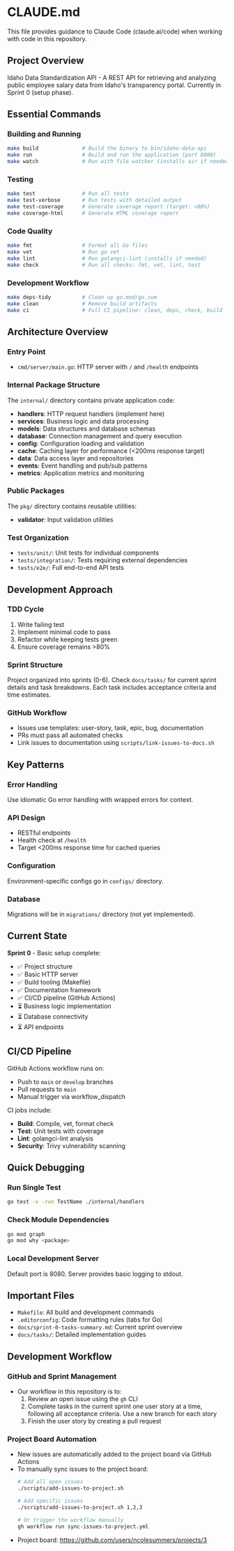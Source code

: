 # CLAUDE.md

This file provides guidance to Claude Code (claude.ai/code) when working with code in this repository.

## Project Overview

Idaho Data Standardization API - A REST API for retrieving and analyzing public employee salary data from Idaho's transparency portal. Currently in Sprint 0 (setup phase).

## Essential Commands

### Building and Running
```bash
make build              # Build the binary to bin/idaho-data-api
make run                # Build and run the application (port 8080)
make watch              # Run with file watcher (installs air if needed)
```

### Testing
```bash
make test               # Run all tests
make test-verbose       # Run tests with detailed output
make test-coverage      # Generate coverage report (target: >80%)
make coverage-html      # Generate HTML coverage report
```

### Code Quality
```bash
make fmt                # Format all Go files
make vet                # Run go vet
make lint               # Run golangci-lint (installs if needed)
make check              # Run all checks: fmt, vet, lint, test
```

### Development Workflow
```bash
make deps-tidy          # Clean up go.mod/go.sum
make clean              # Remove build artifacts
make ci                 # Full CI pipeline: clean, deps, check, build
```

## Architecture Overview

### Entry Point
- `cmd/server/main.go`: HTTP server with `/` and `/health` endpoints

### Internal Package Structure
The `internal/` directory contains private application code:
- **handlers**: HTTP request handlers (implement here)
- **services**: Business logic and data processing
- **models**: Data structures and database schemas
- **database**: Connection management and query execution
- **config**: Configuration loading and validation
- **cache**: Caching layer for performance (<200ms response target)
- **data**: Data access layer and repositories
- **events**: Event handling and pub/sub patterns
- **metrics**: Application metrics and monitoring

### Public Packages
The `pkg/` directory contains reusable utilities:
- **validator**: Input validation utilities

### Test Organization
- `tests/unit/`: Unit tests for individual components
- `tests/integration/`: Tests requiring external dependencies
- `tests/e2e/`: Full end-to-end API tests

## Development Approach

### TDD Cycle
1. Write failing test
2. Implement minimal code to pass
3. Refactor while keeping tests green
4. Ensure coverage remains >80%

### Sprint Structure
Project organized into sprints (0-6). Check `docs/tasks/` for current sprint details and task breakdowns. Each task includes acceptance criteria and time estimates.

### GitHub Workflow
- Issues use templates: user-story, task, epic, bug, documentation
- PRs must pass all automated checks
- Link issues to documentation using `scripts/link-issues-to-docs.sh`

## Key Patterns

### Error Handling
Use idiomatic Go error handling with wrapped errors for context.

### API Design
- RESTful endpoints
- Health check at `/health`
- Target <200ms response time for cached queries

### Configuration
Environment-specific configs go in `configs/` directory.

### Database
Migrations will be in `migrations/` directory (not yet implemented).

## Current State

**Sprint 0** - Basic setup complete:
- ✅ Project structure
- ✅ Basic HTTP server
- ✅ Build tooling (Makefile)
- ✅ Documentation framework
- ✅ CI/CD pipeline (GitHub Actions)
- ⏳ Business logic implementation
- ⏳ Database connectivity
- ⏳ API endpoints

## CI/CD Pipeline

GitHub Actions workflow runs on:
- Push to `main` or `develop` branches
- Pull requests to `main`
- Manual trigger via workflow_dispatch

CI jobs include:
- **Build**: Compile, vet, format check
- **Test**: Unit tests with coverage
- **Lint**: golangci-lint analysis
- **Security**: Trivy vulnerability scanning

## Quick Debugging

### Run Single Test
```bash
go test -v -run TestName ./internal/handlers
```

### Check Module Dependencies
```bash
go mod graph
go mod why <package>
```

### Local Development Server
Default port is 8080. Server provides basic logging to stdout.

## Important Files

- `Makefile`: All build and development commands
- `.editorconfig`: Code formatting rules (tabs for Go)
- `docs/sprint-0-tasks-summary.md`: Current sprint overview
- `docs/tasks/`: Detailed implementation guides

## Development Workflow

### GitHub and Sprint Management
- Our workflow in this repository is to:
  1. Review an open issue using the `gh` CLI
  2. Complete tasks in the current sprint one user story at a time, following all acceptance criteria. Use a new branch for each story
  3. Finish the user story by creating a pull request

### Project Board Automation
- New issues are automatically added to the project board via GitHub Actions
- To manually sync issues to the project board:
  ```bash
  # Add all open issues
  ./scripts/add-issues-to-project.sh
  
  # Add specific issues
  ./scripts/add-issues-to-project.sh 1,2,3
  
  # Or trigger the workflow manually
  gh workflow run sync-issues-to-project.yml
  ```
- Project board: https://github.com/users/ncolesummers/projects/3